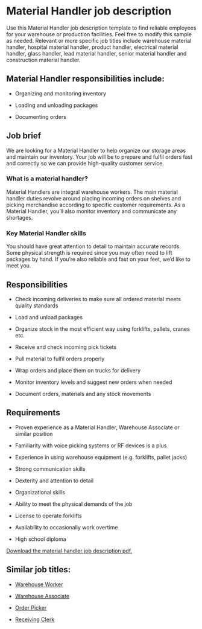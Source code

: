 # Material Handler job description
Use this Material Handler job description template to find reliable employees for your warehouse or production facilities. Feel free to modify this sample as needed. Relevant or more specific job titles include warehouse material handler, hospital material handler, product handler, electrical material handler, glass handler, lead material handler, senior material handler and construction material handler.


## Material Handler responsibilities include:
* Organizing and monitoring inventory

* Loading and unloading packages

* Documenting orders



## Job brief

We are looking for a Material Handler to help organize our storage areas and maintain our inventory. Your job will be to prepare and fulfil orders fast and correctly so we can provide high-quality customer service.
### What is a material handler?
Material Handlers are integral warehouse workers. The main material handler duties revolve around placing incoming orders on shelves and picking merchandise according to specific customer requirements. As a Material Handler, you’ll also monitor inventory and communicate any shortages.
### Key Material Handler skills
You should have great attention to detail to maintain accurate records. Some physical strength is required since you may often need to lift packages by hand. If you’re also reliable and fast on your feet, we’d like to meet you.


## Responsibilities

* Check incoming deliveries to make sure all ordered material meets quality standards

* Load and unload packages

* Organize stock in the most efficient way using forklifts, pallets, cranes etc.

* Receive and check incoming pick tickets

* Pull material to fulfil orders properly

* Wrap orders and place them on trucks for delivery

* Monitor inventory levels and suggest new orders when needed

* Document orders, materials and any stock movements


## Requirements

* Proven experience as a Material Handler, Warehouse Associate or similar position

* Familiarity with voice picking systems or RF devices is a plus

* Experience in using warehouse equipment (e.g. forklifts, pallet jacks)

* Strong communication skills

* Dexterity and attention to detail

* Organizational skills

* Ability to meet the physical demands of the job

* License to operate forklifts

* Availability to occasionally work overtime

* High school diploma

<a href="https://ojjme2x5sm337cgpo2mhuny3-wpengine.netdna-ssl.com/wp-content/uploads/2019/02/Material-Handler-job-description.pdf">Download the material handler job description pdf.</a>


## Similar job titles:
* <a href="https://resources.workable.com/warehouse-worker-job-description" target="_blank" rel="noopener">Warehouse Worker</a>

* <a href="https://resources.workable.com/warehouse-associate-job-description" target="_blank" rel="noopener">Warehouse Associate</a>

* <a href="https://resources.workable.com/order-picker-job-description" target="_blank" rel="noopener">Order Picker</a>

* <a href="https://resources.workable.com/receiving-clerk-job-description" target="_blank" rel="noopener">Receiving Clerk</a>

